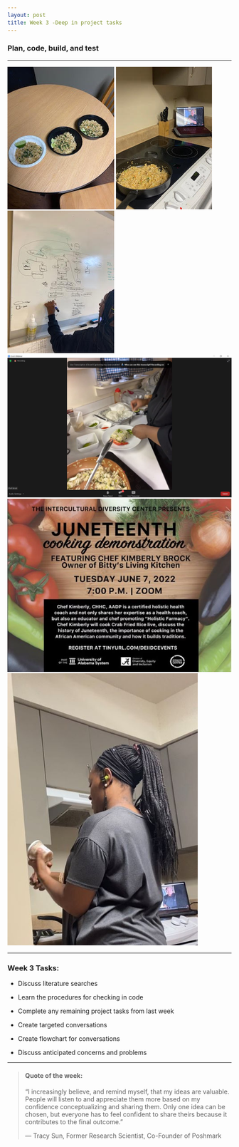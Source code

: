 ```yaml
---
layout: post
title: Week 3 -Deep in project tasks
---
```


### Plan, code, build, and test

----

![uapwkthree1](/images/uapwkthree1.jpg) ![uapwkthree2](/images/uapwkthree2.jpg) ![uapwkthree8](/images/uapwkthree8.jpg) ![uapwkthree6](/images/uapwkthree6.jpg) ![uapwkthree7](/images/uapwkthree7.jpg) ![uapwkthree3](/images/uapwkthree3.jpg) 

----

### Week 3 Tasks:

- Discuss literature searches

- Learn the procedures for checking in code

- Complete any remaining project tasks from last week

- Create targeted conversations

- Create flowchart for conversations

- Discuss anticipated concerns and problems

----

> #### Quote of the week:
> “I increasingly believe, and remind myself, that my ideas are valuable. People will listen to and appreciate them more based on my confidence conceptualizing and sharing them. Only one idea can be chosen, but everyone has to feel confident to share theirs because it contributes to the final outcome.”
>
> — Tracy Sun, Former Research Scientist, Co-Founder of Poshmark
